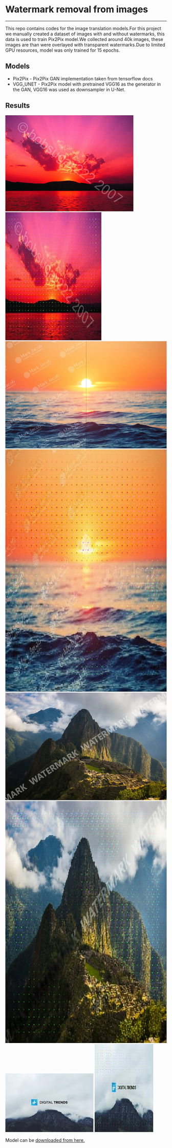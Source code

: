 # Watermark removal from images
___
This repo contains codes for the image translation models.For this project we manually created a dataset of images with and without watermarks, this data is used to train Pix2Pix model.We collected around 40k images, these images are than were overlayed with transparent watermarks.Due to limited GPU resources, model was only trained for 15 epochs.

## Models
* Pix2Pix - Pix2Pix GAN implementation taken from tensorflow docs
* VGG_UNET - Pix2Pix model with pretrained VGG16 as the generator in the GAN, VGG16 was used as downsampler in U-Net.

## Results

![Test](test1.png)   ![Test](test1_inf.jpg)
![Test](test2.jpg)   ![Test](test2_inf.jpg)
![Test](test3.jpg)   ![Test](test3_inf.jpg)
![Test](test4.jpeg)   ![Test](test4_inf.jpg)

Model can be [downloaded from here.](https://drive.google.com/drive/folders/1IEbUm-AUze-J1sZIkHD5CfOFpLQD3l52?usp=sharing)
